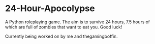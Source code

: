# 24-Hour-Apocolypse
A Python roleplaying game.
The aim is to survive 24 hours, 7.5 hours of which are full of zombies that want to eat you.  Good luck!


Currently being worked on by me and thegamingboffin.  

